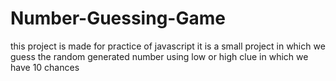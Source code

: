# Number-Guessing-Game
this project is made for practice of javascript it is a small project in which we guess the random generated number using low or high clue in which we have 10 chances 
